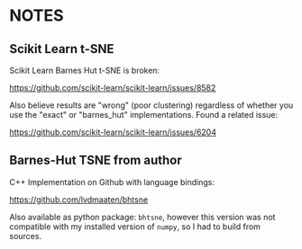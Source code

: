 # NOTES


## Scikit Learn t-SNE

Scikit Learn Barnes Hut t-SNE is broken:

https://github.com/scikit-learn/scikit-learn/issues/8582

Also believe results are "wrong" (poor clustering) regardless of whether
you use the "exact" or "barnes_hut" implementations.  Found a related issue:

https://github.com/scikit-learn/scikit-learn/issues/6204



## Barnes-Hut TSNE from author

C++ Implementation on Github with language bindings:

https://github.com/lvdmaaten/bhtsne

Also available as python package: `bhtsne`, however this version was not
compatible with my installed version of `numpy`, so I had to build from
sources.






